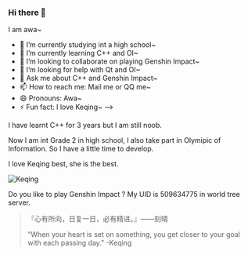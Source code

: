### Hi there 👋

I am awa~

- 🔭 I’m currently studying int a high school~
- 🌱 I’m currently learning C++ and OI~
- 👯 I’m looking to collaborate on playing Genshin Impact~
- 🤔 I’m looking for help with Qt and OI~
- 💬 Ask me about C++ and Genshin Impact~
- 📫 How to reach me: Mail me or QQ me~
- 😄 Pronouns: Awa~
- ⚡ Fun fact: I love Keqing~
-->

I have learnt C++ for 3 years but I am still noob.

Now I am int Grade 2 in high school, I also take part in Olymipic of Information. So I have a little time to develop.

I love Keqing best, she is the best.

![Keqing](https://upload-bbs.miyoushe.com/upload/2022/11/24/282774387/674967b687d25996142c58574a6a132e_3846720816517381084.jpg?x-oss-process=image//resize,s_500/quality,q_80/auto-orient,0/interlace,1/format,jpg)

Do you like to play Genshin Impact ? My UID is 509634775 in world tree server.

> 『心有所向，日复一日，必有精进。』——刻晴
>
> "When your heart is set on something, you get closer to your goal with each passing day." -Keqing
